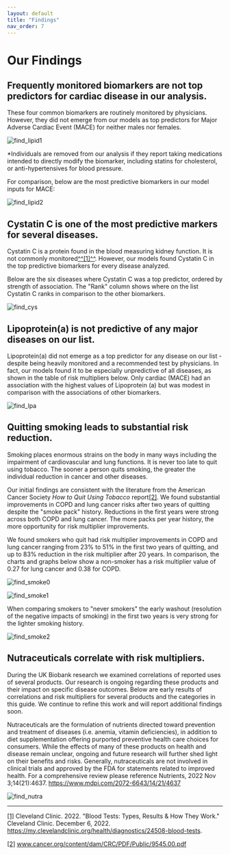 ```yaml
---
layout: default
title: "Findings"
nav_order: 7
---
```


# Our Findings

## Frequently monitored biomarkers are not top predictors for cardiac disease in our analysis.

These four common biomarkers are routinely monitored by physicians. However, they did not emerge from our models as top predictors for Major Adverse Cardiac Event (MACE) for neither males nor females.

![find_lipid1](/assets/images/find_lipid1.png)

*Individuals are removed from our analysis if they report taking medications intended to directly modify the biomarker, including statins for cholesterol, or anti-hypertensives for blood pressure.

For comparison, below are the most predictive biomarkers in our model inputs for MACE:

![find_lipid2](/assets/images/find_lipid2.png)

## Cystatin C is one of the most predictive markers for several diseases.

Cystatin C is a protein found in the blood measuring kidney function. It is not commonly monitored[^^[1]^^](#_ftn1).  However, our models found Cystatin C in the top predictive biomarkers for every disease analyzed.

Below are the six diseases where Cystatin C was a top predictor, ordered by strength of association. The "Rank" column shows where on the list Cystatin C ranks in comparison to the other biomarkers.

![find_cys](/assets/images/find_cys.png)

## Lipoprotein(a) is not predictive of any major diseases on our list.

Lipoprotein(a) did not emerge as a top predictor for any disease on our list - despite being heavily monitored and a recommended test by physicians. In fact, our models found it to be especially unpredictive of all diseases, as shown in the table of risk multipliers below. Only cardiac (MACE) had an association with the highest values of Lipoprotein (a) but was modest in comparison with the associations of other biomarkers.

![find_lpa](/assets/images/find_lpa.png)

## Quitting smoking leads to substantial risk reduction.

Smoking places enormous strains on the body in many ways including the impairment of cardiovascular and lung functions. It is never too late to quit using tobacco. The sooner a person quits smoking, the greater the individual reduction in cancer and other diseases.

Our initial findings are consistent with the literature from the American Cancer Society *How to Quit Using Tobacco* report[[2]](#_ftn2). We found substantial improvements in COPD and lung cancer risks after two years of quitting despite the "smoke pack" history. Reductions in the first years were strong across both COPD and lung cancer. The more packs per year history, the more opportunity for risk multiplier improvements.

We found smokers who quit had risk multiplier improvements in COPD and lung cancer ranging from 23% to 51% in the first two years of quitting, and up to 83% reduction in the risk multiplier after 20 years. In comparison, the charts and graphs below show a non-smoker has a risk multiplier value of 0.27 for lung cancer and 0.38 for COPD.


![find_smoke0](/assets/images/find_smoke0.png)

![find_smoke1](/assets/images/find_smoke1.png)

When comparing smokers to "never smokers" the early washout (resolution of the negative impacts of smoking) in the first two years is very strong for the lighter smoking history.

![find_smoke2](/assets/images/find_smoke2.png)

## Nutraceuticals correlate with risk multipliers.

During the UK Biobank research we examined correlations of reported uses of several products. Our research is ongoing regarding these products and their impact on specific disease outcomes. Below are early results of correlations and risk multipliers for several products and the categories in this guide. We continue to refine this work and will report additional findings soon.

Nutraceuticals are the formulation of nutrients directed toward prevention and treatment of diseases (i.e. anemia, vitamin deficiencies), in addition to diet supplementation offering purported preventive health care choices for consumers. While the effects of many of these products on health and disease remain unclear, ongoing and future research will further shed light on their benefits and risks. Generally, nutraceuticals are not involved in clinical trials and approved by the FDA for statements related to improved health. For a comprehensive review please reference Nutrients, 2022 Nov 3;14(21):4637. https://www.mdpi.com/2072-6643/14/21/4637

![find_nutra](/assets/images/find_nutra.png)

* * * * *

[[1]](#_ftnref1) Cleveland Clinic. 2022. "Blood Tests: Types, Results & How They Work." Cleveland Clinic. December 6, 2022. https://my.clevelandclinic.org/health/diagnostics/24508-blood-tests.

[[2]](#_ftnref2) www.cancer.org/content/dam/CRC/PDF/Public/9545.00.pdf